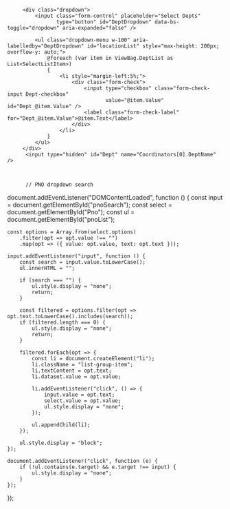          <div class="dropdown">
             <input class="form-control" placeholder="Select Depts"
                    type="button" id="DeptDropdown" data-bs-toggle="dropdown" aria-expanded="false" />

             <ul class="dropdown-menu w-100" aria-labelledby="DeptDropdown" id="locationList" style="max-height: 200px; overflow-y: auto;">
                 @foreach (var item in ViewBag.DeptList as List<SelectListItem>)
                 {
                     <li style="margin-left:5%;">
                         <div class="form-check">
                             <input type="checkbox" class="form-check-input Dept-checkbox"
                                    value="@item.Value" id="Dept_@item.Value" />
                             <label class="form-check-label" for="Dept_@item.Value">@item.Text</label>
                         </div>
                     </li>
                 }
             </ul>
         </div>
          <input type="hidden" id="Dept" name="Coordinators[0].DeptName" />



          // PNO dropdown search 
document.addEventListener("DOMContentLoaded", function () {
    const input = document.getElementById("pnoSearch");
    const select = document.getElementById("Pno");
    const ul = document.getElementById("pnoList");

    const options = Array.from(select.options)
        .filter(opt => opt.value !== "")
        .map(opt => ({ value: opt.value, text: opt.text }));

    input.addEventListener("input", function () {
        const search = input.value.toLowerCase();
        ul.innerHTML = "";

        if (search === "") {
            ul.style.display = "none";
            return;
        }

        const filtered = options.filter(opt => opt.text.toLowerCase().includes(search));
        if (filtered.length === 0) {
            ul.style.display = "none";
            return;
        }

        filtered.forEach(opt => {
            const li = document.createElement("li");
            li.className = "list-group-item";
            li.textContent = opt.text;
            li.dataset.value = opt.value;

            li.addEventListener("click", () => {
                input.value = opt.text;
                select.value = opt.value;
                ul.style.display = "none";
            });

            ul.appendChild(li);
        });

        ul.style.display = "block";
    });

    document.addEventListener("click", function (e) {
        if (!ul.contains(e.target) && e.target !== input) {
            ul.style.display = "none";
        }
    });
});
